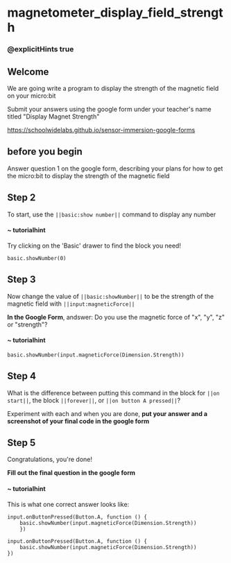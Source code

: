 # magnetometer_display_field_strength
### @explicitHints true
 
## Welcome
 
We are going write a program to display the strength of the magnetic field on your micro:bit
 
Submit your answers using the google form under your teacher's name titled "Display Magnet Strength"
 
https://schoolwidelabs.github.io/sensor-immersion-google-forms 

 
## before you begin
 
Answer question 1 on the google form, describing your plans for how to get the micro:bit to display the strength of the magnetic field
 
## Step 2
 
To start, use the ``||basic:show number||`` command to display any number
 
#### ~ tutorialhint
Try clicking on the 'Basic' drawer to find the block you need!
 
```blocks
basic.showNumber(0)
```
 
## Step 3
 
Now change the value of ``||basic:showNumber||`` to be the strength of the magnetic field with ``||input:magneticForce||`` 
 
**In the Google Form**, andswer: Do you use the magnetic force of "x", "y", "z" or "strength"? 
 
#### ~ tutorialhint
```blocks
basic.showNumber(input.magneticForce(Dimension.Strength))
```
 
## Step 4
 
What is the difference between putting this command in the block for ``||on start||``, the block ``||forever||``, or ``||on button A pressed||``?
 
Experiment with each and when you are done, **put your answer and a screenshot of your final code in the google form**
 
## Step 5
 
Congratulations, you're done!
 
**Fill out the final question in the google form**
 
#### ~ tutorialhint
This is what one correct answer looks like:
```blocks
input.onButtonPressed(Button.A, function () {
    basic.showNumber(input.magneticForce(Dimension.Strength))
    })
```
 
```ghost
input.onButtonPressed(Button.A, function () {
    basic.showNumber(input.magneticForce(Dimension.Strength))
})
```
    
